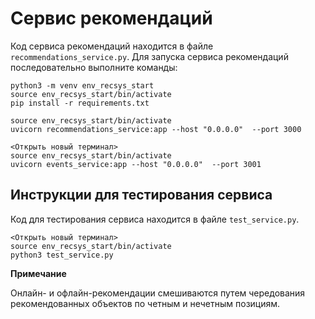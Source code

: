 # Сервис рекомендаций

Код сервиса рекомендаций находится в файле `recommendations_service.py`.
Для запуска сервиса рекомендаций последовательно выполните команды:
```
python3 -m venv env_recsys_start
source env_recsys_start/bin/activate
pip install -r requirements.txt

source env_recsys_start/bin/activate
uvicorn recommendations_service:app --host "0.0.0.0"  --port 3000

<Открыть новый терминал>
source env_recsys_start/bin/activate
uvicorn events_service:app --host "0.0.0.0"  --port 3001
```

## Инструкции для тестирования сервиса

Код для тестирования сервиса находится в файле `test_service.py`.
```
<Открыть новый терминал>
source env_recsys_start/bin/activate
python3 test_service.py
```

**Примечание**

 Онлайн- и офлайн-рекомендации смешиваются путем чередования
 рекомендованных объектов по четным и нечетным позициям.
